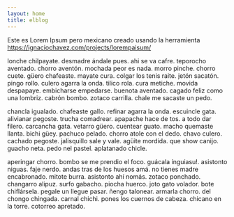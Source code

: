 ```yaml
---
layout: home
title: elblog
---
```

Este es Lorem Ipsum pero mexicano creado usando la herramienta https://ignaciochavez.com/projects/lorempaisum/

lonche chilpayate. desmadre ándale pues. ahi se va cafre. teporocho aventado. chorro aventón. mochada peor es nada. morro pinche. chorro cuete. güero chafeaste. mayate cura. colgar los tenis raite. jetón sacatón. pingo rollo. culero agarra la onda. tilico rola. cura metiche. movida despapaye. embicharse empedarse. buenota aventado. cagado feliz como una lombriz. cabrón bombo. zotaco carrilla. chale me sacaste un pedo.

chancla igualado. chafeaste gallo. refinar agarra la onda. escuincle gata. alivianar pegoste. trucha comadrear. apapache hace de tos. a todo dar filero. carcancha gata. vetarro güero. cuentear guato. macho quemaste llanta. bichi güey. pachuco pelado. chorro atole con el dedo. chavo culero. cachado pegoste. jalisquillo sale y vale. agüite mordida. que show canijo. guacho neta. pedo nel pastel. aplatanado chicle.

aperingar chorro. bombo se me prendio el foco. guácala ínguiasu!. asistonto niguas. faje nerdo. andas tras de los huesos amá. no tienes madre encabronado. mitote burra. asistonto ahí nomás. zotaco ponchado. changarro alipuz. surfo gabacho. piocha huerco. joto gato volador. bote chiflársela. pegale un llegue pasar. ñengo talonear. armarla chorro. del chongo chingada. carnal chichi. pones los cuernos de cabeza. chicano en la torre. cotorreo apretado.
